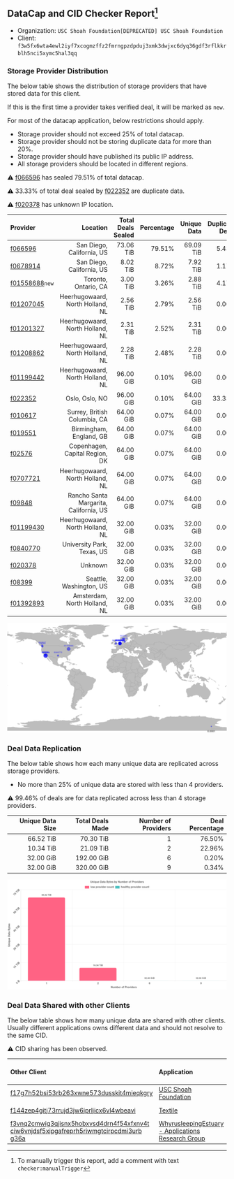 ## DataCap and CID Checker Report[^1]
 - Organization: `USC Shoah Foundation[DEPRECATED] USC Shoah Foundation`
 - Client: `f3w5fx6wta4ewl2iyf7xcogmzffz2fmrngpzdpduj3xmk3dwjxc6dyq36gdf3rflkkrblh5nci5xymc5hal3qq`
### Storage Provider Distribution
The below table shows the distribution of storage providers that have stored data for this client.

If this is the first time a provider takes verified deal, it will be marked as `new`.

For most of the datacap application, below restrictions should apply.
 - Storage provider should not exceed 25% of total datacap.
 - Storage provider should not be storing duplicate data for more than 20%.
 - Storage provider should have published its public IP address.
 - All storage providers should be located in different regions.

⚠️ [f066596](https://filfox.info/en/address/f066596) has sealed 79.51% of total datacap.

⚠️ 33.33% of total deal sealed by [f022352](https://filfox.info/en/address/f022352) are duplicate data.

⚠️ [f020378](https://filfox.info/en/address/f020378) has unknown IP location.

| Provider                                                    |                               Location | Total Deals Sealed | Percentage | Unique Data | Duplicate Deals |
| :---------------------------------------------------------- | -------------------------------------: | -----------------: | ---------: | ----------: | --------------: |
| [f066596](https://filfox.info/en/address/f066596)           |              San Diego, California, US |          73.06 TiB |     79.51% |   69.09 TiB |           5.43% |
| [f0678914](https://filfox.info/en/address/f0678914)         |              San Diego, California, US |           8.02 TiB |      8.72% |    7.92 TiB |           1.17% |
| [f01558688](https://filfox.info/en/address/f01558688)`new`  |                   Toronto, Ontario, CA |           3.00 TiB |      3.26% |    2.88 TiB |           4.17% |
| [f01207045](https://filfox.info/en/address/f01207045)       |       Heerhugowaard, North Holland, NL |           2.56 TiB |      2.79% |    2.56 TiB |           0.00% |
| [f01201327](https://filfox.info/en/address/f01201327)       |       Heerhugowaard, North Holland, NL |           2.31 TiB |      2.52% |    2.31 TiB |           0.00% |
| [f01208862](https://filfox.info/en/address/f01208862)       |       Heerhugowaard, North Holland, NL |           2.28 TiB |      2.48% |    2.28 TiB |           0.00% |
| [f01199442](https://filfox.info/en/address/f01199442)       |       Heerhugowaard, North Holland, NL |          96.00 GiB |      0.10% |   96.00 GiB |           0.00% |
| [f022352](https://filfox.info/en/address/f022352)           |                         Oslo, Oslo, NO |          96.00 GiB |      0.10% |   64.00 GiB |          33.33% |
| [f010617](https://filfox.info/en/address/f010617)           |           Surrey, British Columbia, CA |          64.00 GiB |      0.07% |   64.00 GiB |           0.00% |
| [f019551](https://filfox.info/en/address/f019551)           |                Birmingham, England, GB |          64.00 GiB |      0.07% |   64.00 GiB |           0.00% |
| [f02576](https://filfox.info/en/address/f02576)             |         Copenhagen, Capital Region, DK |          64.00 GiB |      0.07% |   64.00 GiB |           0.00% |
| [f0707721](https://filfox.info/en/address/f0707721)         |       Heerhugowaard, North Holland, NL |          64.00 GiB |      0.07% |   64.00 GiB |           0.00% |
| [f09848](https://filfox.info/en/address/f09848)             | Rancho Santa Margarita, California, US |          64.00 GiB |      0.07% |   64.00 GiB |           0.00% |
| [f01199430](https://filfox.info/en/address/f01199430)       |       Heerhugowaard, North Holland, NL |          32.00 GiB |      0.03% |   32.00 GiB |           0.00% |
| [f0840770](https://filfox.info/en/address/f0840770)         |             University Park, Texas, US |          32.00 GiB |      0.03% |   32.00 GiB |           0.00% |
| [f020378](https://filfox.info/en/address/f020378)           |                                Unknown |          32.00 GiB |      0.03% |   32.00 GiB |           0.00% |
| [f08399](https://filfox.info/en/address/f08399)             |                Seattle, Washington, US |          32.00 GiB |      0.03% |   32.00 GiB |           0.00% |
| [f01392893](https://filfox.info/en/address/f01392893)       |           Amsterdam, North Holland, NL |          32.00 GiB |      0.03% |   32.00 GiB |           0.00% |

![Provider Distribution](https://raw.githubusercontent.com/data-preservation-programs/filplus-checker-assets/main/filecoin-project/filecoin-plus-large-datasets/issues/27/1671091467602.png)
### Deal Data Replication
The below table shows how each many unique data are replicated across storage providers.
- No more than 25% of unique data are stored with less than 4 providers.

⚠️ 99.46% of deals are for data replicated across less than 4 storage providers.

| Unique Data Size | Total Deals Made | Number of Providers | Deal Percentage |
| ---------------: | ---------------: | ------------------: | --------------: |
|        66.52 TiB |        70.30 TiB |                   1 |          76.50% |
|        10.34 TiB |        21.09 TiB |                   2 |          22.96% |
|        32.00 GiB |       192.00 GiB |                   6 |           0.20% |
|        32.00 GiB |       320.00 GiB |                   9 |           0.34% |

![Replication Distribution](https://raw.githubusercontent.com/data-preservation-programs/filplus-checker-assets/main/filecoin-project/filecoin-plus-large-datasets/issues/27/1671091468250.png)
### Deal Data Shared with other Clients
The below table shows how many unique data are shared with other clients.
Usually different applications owns different data and should not resolve to the same CID.

⚠️ CID sharing has been observed.

| Other Client                                                                                                                                                                                                              | Application                                                                                                                       | Total Deals Affected | Unique CIDs |        Verifier |
| :------------------------------------------------------------------------------------------------------------------------------------------------------------------------------------------------------------------------ | :-------------------------------------------------------------------------------------------------------------------------------- | -------------------: | ----------: | --------------: |
| [f17g7h52bsi53rb263xwne573dusskit4mieqkgry](https://filfox.info/en/address/f17g7h52bsi53rb263xwne573dusskit4mieqkgry)                                                                                                     | [USC Shoah Foundation](https://github.com/filecoin-project/filecoin-plus-large-datasets/issues/53)                                |            40.08 TiB |       1,282 | LDN v3 multisig |
| [f144zep4gitj73rrujd3jw6iprljicx6vl4wbeavi](https://filfox.info/en/address/f144zep4gitj73rrujd3jw6iprljicx6vl4wbeavi)                                                                                                     | [Textile](https://github.com/filecoin-project/filecoin-plus-large-datasets/issues/61)                                             |             5.75 TiB |          68 |        LDN # 61 |
| [f3vnq2cmwig3qjisnx5hobxvsd4drn4f54xfxnv4t<br/>ciw6vnjdsf5xipgafreprh5riwmgtcirpcdmi3urb<br/>g36a](https://filfox.info/en/address/f3vnq2cmwig3qjisnx5hobxvsd4drn4f54xfxnv4tciw6vnjdsf5xipgafreprh5riwmgtcirpcdmi3urbg36a) | [WhyrusleepingEstuary \- Applications Research Group](https://github.com/filecoin-project/filecoin-plus-large-datasets/issues/44) |           384.00 GiB |           2 |        LDN # 44 |

[^1]: To manually trigger this report, add a comment with text `checker:manualTrigger`
